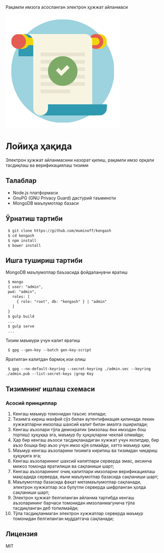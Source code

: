 Рақамли имзога асосланган электрон ҳужжат айланмаси

![alt text](logo.png "Kengash")

# Лойиҳа ҳақида
Электрон ҳужжат айланмасини назорат қилиш, рақамли имзо орқали тасдиқлаш ва верификациялаш тизими

## Талаблар
 * Node.js платформаси
 * GnuPG (GNU Privacy Guard) дастурий таъминоти
 * MongoDB маълумотлар базаси

## Ўрнатиш тартиби
```
 $ git clone https://github.com/muminoff/kengash
 $ cd kengash
 $ npm install
 $ bower install
```

## Ишга тушириш тартиби
MongoDB маълумотлар баъзасида фойдаланувчи яратиш
```
 $ mongo
 { user: "admin",
 pwd: "admin",
   roles: [
     { role: "root", db: "kengash" } | "admin"
   ]
 }
 $ gulp build
 ...
 $ gulp serve
 ...
```

Тизим маъмури учун калит яратиш
```
 $ gpg --gen-key --batch gen-key-script
```

Яратилган калитдан бармоқ изи олиш
```
 $ gpg --no-default-keyring --secret-keyring ./admin.sec --keyring ./admin.pub --list-secret-keys |grep Key
```

## Тизимнинг ишлаш схемаси
### Асосий принциплар
 1. Кенгаш маъмур томонидан таъсис этилади;
 2. Тизимга кириш махфий сўз билан аутентификация қилинади лекин хужжатларни имзолаш шахсий калит билан амалга оширилади;
 3. Кенгаш аъзолари тўла демократик (имзолаш ёки имзодан бош тортиш) ҳуқуққа эга, маъмур бу ҳуқуқларни чеклай олмайди;
 4. Ҳар бир кенгаш аъзоси тасдиқланадиган хужжат учун яхлитдир, бир аъзо бошқа бир аъзо учун имзо қўя олмайди, хатто маъмур ҳам;
 5. Маъмур кенгаш аъзоларини тизимга киритиш ва тизимдан чиқариш ҳуқуқига эга;
 6. Кенгаш аъзоларининг шахсий калитлари серверда эмас, аксинча мижоз томонда яратилиши ва сақланиши шарт;
 7. Кенгаш аъзоларининг очиқ калитлари имзоларни верификациялаш мақсадида серверда, яъни маълумотлар базасида сақланиши шарт;
 8. Маълумотлар базасида фақат метамаълумотлар сақланади, электрон хужжатлар эса булутли серверда шифрланган ҳолда сақланиши шарт;
 9. Электрон ҳужжат белгиланган айланма тартибда кенгаш аъзоларининг барчаси томонидан имзоланмагунича тўла тасдиқланган деб топилмайди;
 10. Тўла тасдиқланмаган электрон хужжатлар серверда маъмур томонидан белгиланган муддатгача сақланади;

## Лицензия
MIT
